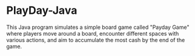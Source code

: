 # PlayDay-Java
This Java program simulates a simple board game called "Payday Game" where players move around a board, encounter different spaces with various actions, and aim to accumulate the most cash by the end of the game.
